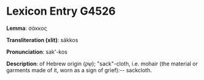 # Lexicon Entry G4526

**Lemma**: σάκκος

**Transliteration (xlit)**: sákkos

**Pronunciation**: sak'-kos

**Description**:
of Hebrew origin (שַׂק); "sack"-cloth, i.e. mohair (the material or garments made of it, worn as a sign of grief):-- sackcloth.

